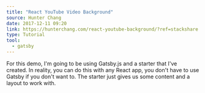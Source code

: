 ```yaml
---
title: "React YouTube Video Background"
source: Hunter Chang
date: 2017-12-11 09:20
link: https://hunterchang.com/react-youtube-background/?ref=stackshare
type: Tutorial
tool:
  - gatsby
---
```

For this demo, I'm going to be using Gatsby.js and a starter that I've created. In reality, you can do this with any React app, you don't have to use Gatsby if you don't want to. The starter just gives us some content and a layout to work with.
